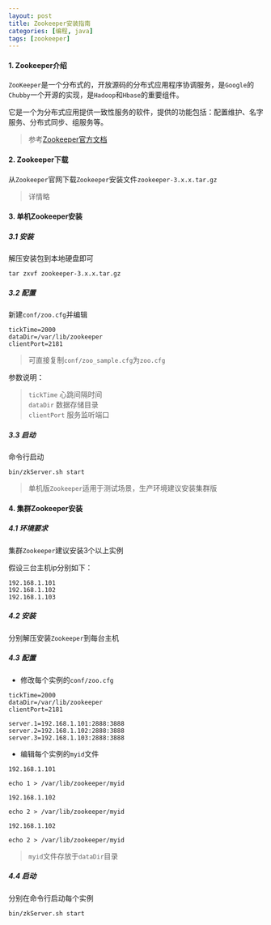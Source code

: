```yaml
---
layout: post
title: Zookeeper安装指南
categories: [编程, java]
tags: [zookeeper]
---
```


#### 1. Zookeeper介绍
`ZooKeeper`是一个分布式的，开放源码的分布式应用程序协调服务，是`Google`的`Chubby`一个开源的实现，是`Hadoop`和`Hbase`的重要组件。

它是一个为分布式应用提供一致性服务的软件，提供的功能包括：配置维护、名字服务、分布式同步、组服务等。

> 参考[Zookeeper官方文档](http://zookeeper.apache.org/)

#### 2. Zookeeper下载
从`Zookeeper`官网下载`Zookeeper`安装文件`zookeeper-3.x.x.tar.gz`

> 详情略

#### 3. 单机Zookeeper安装
##### 3.1 安装
解压安装包到本地硬盘即可
```shell
tar zxvf zookeeper-3.x.x.tar.gz
```

##### 3.2 配置
新建`conf/zoo.cfg`并编辑
```properties
tickTime=2000
dataDir=/var/lib/zookeeper
clientPort=2181
```
> 可直接复制`conf/zoo_sample.cfg`为`zoo.cfg`

参数说明：

> `tickTime` 心跳间隔时间   
> `dataDir` 数据存储目录   
> `clientPort` 服务监听端口

##### 3.3 启动
命令行启动

```
bin/zkServer.sh start
```

> 单机版`Zookeeper`适用于测试场景，生产环境建议安装集群版

#### 4. 集群Zookeeper安装

##### 4.1 环境要求
集群`Zookeeper`建议安装3个以上实例

假设三台主机ip分别如下：
```
192.168.1.101
192.168.1.102
192.168.1.103
```

##### 4.2 安装
分别解压安装`Zookeeper`到每台主机

##### 4.3 配置

* 修改每个实例的`conf/zoo.cfg`

```properties
tickTime=2000
dataDir=/var/lib/zookeeper
clientPort=2181

server.1=192.168.1.101:2888:3888
server.2=192.168.1.102:2888:3888
server.3=192.168.1.103:2888:3888
```

* 编辑每个实例的`myid`文件

`192.168.1.101`
```
echo 1 > /var/lib/zookeeper/myid
```

`192.168.1.102`
```
echo 2 > /var/lib/zookeeper/myid
```

`192.168.1.102`
```
echo 2 > /var/lib/zookeeper/myid
```

> `myid`文件存放于`dataDir`目录

##### 4.4 启动
分别在命令行启动每个实例

```
bin/zkServer.sh start
```
